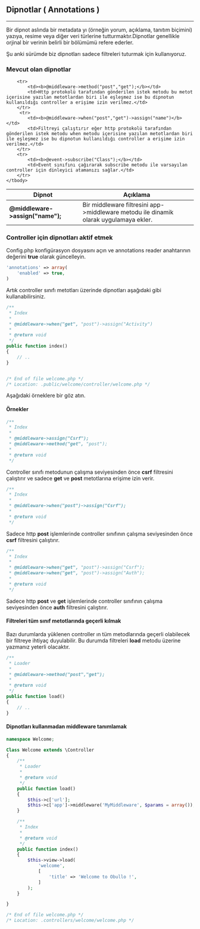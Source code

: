 
## Dipnotlar ( Annotations )

------

Bir dipnot aslında bir metadata yı (örneğin yorum,  açıklama, tanıtım biçimini) yazıya, resime veya diğer veri türlerine tutturmaktır.Dipnotlar genellikle orjinal bir verinin belirli bir bölümümü refere ederler. 

Şu anki sürümde biz dipnotları sadece filtreleri tuturmak için kullanıyoruz.

### Mevcut olan dipnotlar

<table>
    <thead>
        <tr>
            <th>Dipnot</th>    
            <th>Açıklama</th>
        </tr>
    </thead>
    <tbody>
        <tr>
            <td><b>@middleware->assign("name");</b></td>
            <td>Bir middleware filtresini app->middleware metodu ile dinamik olarak uygulamaya ekler.</td>
        </tr>

        <tr>
            <td><b>@middleware->method("post","get");</b></td>
            <td>Http protokolü tarafından gönderilen istek metodu bu metot içerisine yazılan metotlardan biri ile eşleşmez ise bu dipnotun kullanıldığı controller a erişime izin verilmez.</td>
        </tr>
         <tr>
            <td><b>@middleware->when("post","get")->assign("name")</b></td>
            <td>Filtreyi çalıştırır eğer http protokolü tarafından gönderilen istek metodu when metodu içerisine yazılan metotlardan biri ile eşleşmez ise bu dipnotun kullanıldığı controller a erişime izin verilmez.</td>
        </tr>
        <tr>
            <td><b>@event->subscribe("Class");</b></td>
            <td>Event sınıfını çağırarak subscribe metodu ile varsayılan controller için dinleyici atamanızı sağlar.</td>
        </tr>
    </tbody>
</table>

### Controller için dipnotları aktif etmek

Config.php konfigürasyon dosyasını açın ve annotations reader anahtarının değerini <b>true</b> olarak güncelleyin.

```php
'annotations' => array(
    'enabled' => true,
)
```

Artık controller sınıfı metotları üzerinde dipnotları aşağıdaki gibi kullanabilirsiniz.

```php
/**
 * Index
 *
 * @middleware->when("get", "post")->assign("Activity")
 * 
 * @return void
 */
public function index()
{
    // ..
}


/* End of file welcome.php */
/* Location: .public/welcome/controller/welcome.php */
```

Aşağıdaki örneklere bir göz atın.


#### Örnekler

```php
/**
 * Index
 *
 * @middleware->assign("Csrf");
 * @middleware->method("get", "post");
 *
 * @return void
 */
```

Controller sınıfı metodunun çalışma seviyesinden önce <b>csrf</b> filtresini çalıştırır ve sadece <b>get</b> ve <b>post</b> metotlarına erişime izin verir.

```php
/**
 * Index
 *
 * @middleware->when("post")->assign("Csrf");
 * 
 * @return void
 */
```

Sadece http <b>post</b> işlemlerinde controller sınıfının çalışma seviyesinden önce <b>csrf</b> filtresini çalıştırır.


```php
/**
 * Index
 *
 * @middleware->when("get", "post")->assign("Csrf");
 * @middleware->when("get", "post")->assign("Auth");
 *
 * @return void
 */
```

Sadece http <b>post</b> ve <b>get</b> işlemlerinde controller sınıfının çalışma seviyesinden önce <b>auth</b> filtresini çalıştırır.


#### Filtreleri tüm sınıf metotlarında geçerli kılmak

Bazı durumlarda yüklenen controller ın tüm metodlarında geçerli olabilecek bir filtreye ihtiyaç duyulabilir. Bu durumda filtreleri <b>load</b> metodu üzerine yazmanız yeterli olacaktır.

```php
/**
 * Loader
 *
 * @middleware->method("post","get");
 * 
 * @return void
 */
public function load()
{
    // ..
}
```


#### Dipnotları kullanmadan middleware tanımlamak

```php
namespace Welcome;

Class Welcome extends \Controller
{
    /**
     * Loader
     * 
     * @return void
     */
    public function load()
    {
        $this->c['url'];
        $this->c['app']->middleware('MyMiddleware', $params = array());
    }

    /**
     * Index
     * 
     * @return void
     */
    public function index()
    {
        $this->view->load(
            'welcome',
            [
                'title' => 'Welcome to Obullo !',
            ]
        );
    }

}

/* End of file welcome.php */
/* Location: .controllers/welcome/welcome.php */
```